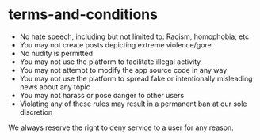 # terms-and-conditions

- No hate speech, including but not limited to: Racism, homophobia, etc
- You may not create posts depicting extreme violence/gore
- No nudity is permitted
- You may not use the platform to facilitate illegal activity
- You may not attempt to modify the app source code in any way
- You may not use the platform to spread fake or intentionally misleading news about any topic
- You may not harass or pose danger to other users
- Violating any of these rules may result in a permanent ban at our sole discretion



We always reserve the right to deny service to a user for any reason.
